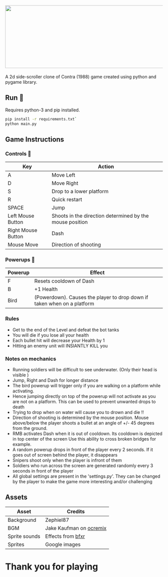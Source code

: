 # <img src="https://i.imgur.com/rUayNwA.png" height = "200px" width ="600px"/>

A 2d side-scroller clone of Contra (1988) game created using python and pygame library.


## Run :runner:

Requires python-3 and pip installed.

```bash
pip install -r requirements.txt`
python main.py
```



## Game Instructions

### Controls :game_die:

Key | Action
---|---
A | Move Left
D | Move Right
S | Drop to a lower platform
R | Quick restart
SPACE | Jump
Left Mouse Button | Shoots in the direction determined by the mouse position
Right Mouse Button |Dash
Mouse Move | Direction of shooting

### Powerups :tropical_drink:

Powerup | Effect
---|---
F | Resets cooldown of Dash
B | +1 Health
Bird | (Powerdown). Causes the player to drop down if taken when on a platform


### Rules

* Get to the end of the Level and defeat the bot tanks
* You will die if you lose all your health
* Each bullet hit will decrease your Health by 1
* Hitting an enemy unit will INSIANTLY KILL you


### Notes on mechanics

* Running soldiers will be difficult to see underwater. (Only their head is visible )
* Jump, Right and Dash for longer distance
* The bird powerup will trigger only if you are walking on a platform while activating.
* Hence jumping directly on top of the powerup will not activate as you are not on a platform. This can be
used to prevent unwanted drops to death
* Trying to drop when on water will cause you to drown and die !!
* Direction of shooting is determined by the mouse position. Mouse above/below the player shoots a bullet at an angle of +/- 45 degrees 
from the ground.
* RMB activates Dash when it is out of cooldown. Its cooldown is depicted in top center of the screen Use this ability to cross broken bridges for example.
* A random powerup drops in front of the player every 2 seconds. If it goes out of screen behind the player, it disappears
* Snipers shoot only when the player is infront of them
* Soldiers who run across the screen are generated randomly every 3 seconds in front of the player
* All global settings are present in the 'settings.py'. They can be changed by the player to make the game more interesting and/or challenging

## Assets

Asset | Credits
---|---
Background | Zephiel87
BGM | Jake Kaufman on [ocremix](https://ocremix.org/)
Sprite sounds | Effects from [bfxr](https://www.bfxr.net/)
Sprites | Google images

# Thank you for playing
